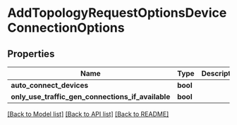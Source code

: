 # AddTopologyRequestOptionsDeviceConnectionOptions

## Properties
Name | Type | Description | Notes
------------ | ------------- | ------------- | -------------
**auto_connect_devices** | **bool** |  | [optional] 
**only_use_traffic_gen_connections_if_available** | **bool** |  | [optional] 

[[Back to Model list]](../README.md#documentation-for-models) [[Back to API list]](../README.md#documentation-for-api-endpoints) [[Back to README]](../README.md)


